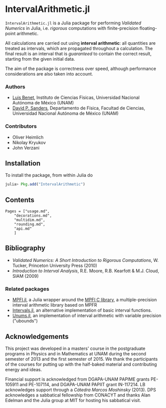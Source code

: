 # IntervalArithmetic.jl #

`IntervalArithmetic.jl` is a Julia package for performing *Validated Numerics* in Julia, i.e. *rigorous* computations with finite-precision floating-point arithmetic.

All calculations are carried out using **interval arithmetic**: all quantities are treated as intervals, which are propagated throughout a calculation. The final result is an interval that is *guaranteed* to contain the correct result, starting from the given initial data.

The aim of the package is correctness over speed, although performance considerations are also taken into account.


### Authors
- [Luis Benet](http://www.cicc.unam.mx/~benet/), Instituto de Ciencias Físicas, Universidad Nacional Autónoma de México (UNAM)
- [David P. Sanders](http://sistemas.fciencias.unam.mx/~dsanders), Departamento de Física, Facultad de Ciencias, Universidad Nacional Autónoma de México (UNAM)

### Contributors
- Oliver Heimlich
- Nikolay Kryukov
- John Verzani


## Installation
To install the package, from within Julia do

```julia
julia> Pkg.add("IntervalArithmetic")
```

## Contents

```@contents
Pages = ["usage.md",
    "decorations.md",
    "multidim.md",
    "rounding.md",
    "api.md"
    ]
```

## Bibliography

- *Validated Numerics: A Short Introduction to Rigorous Computations*, W. Tucker, Princeton University Press (2010)
- *Introduction to Interval Analysis*, R.E. Moore, R.B. Kearfott & M.J. Cloud, SIAM (2009)

### Related packages
- [MPFI.jl](https://github.com/andrioni/MPFI.jl), a Julia wrapper around the [MPFI C library](http://perso.ens-lyon.fr/nathalie.revol/software.html), a multiple-precision interval arithmetic library based on MPFR
- [Intervals.jl](https://github.com/andrioni/Intervals.jl), an alternative implementation of basic interval functions.
- [Unums.jl](https://github.com/JuliaComputing/Unums.jl), an implementation of interval arithmetic with variable precision ("ubounds")


## Acknowledgements ##
This project was developed in a masters' course in the postgraduate programs in Physics and in Mathematics at UNAM during the second semester of 2013 and the first semester of 2015. We thank the participants of the courses for putting up with the half-baked material and contributing energy and ideas.

Financial support is acknowledged from DGAPA-UNAM PAPIME grants PE-105911 and PE-107114, and DGAPA-UNAM PAPIIT grant IN-117214. LB acknowledges support through a *Cátedra Marcos Moshinsky* (2013).
DPS acknowledges a sabbatical fellowship from CONACYT and thanks Alan Edelman and the Julia group at MIT for hosting his sabbatical visit.
